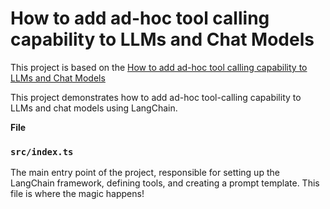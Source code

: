 # How to add ad-hoc tool calling capability to LLMs and Chat Models

This project is based on the [How to add ad-hoc tool calling capability to LLMs and Chat Models](https://js.langchain.com/docs/how_to/tools_prompting/)

This project demonstrates how to add ad-hoc tool-calling capability to
LLMs and chat models using LangChain.

**File**

### `src/index.ts`

The main entry point of the project, responsible for setting up the
LangChain framework, defining tools, and creating a prompt template. This
file is where the magic happens!
